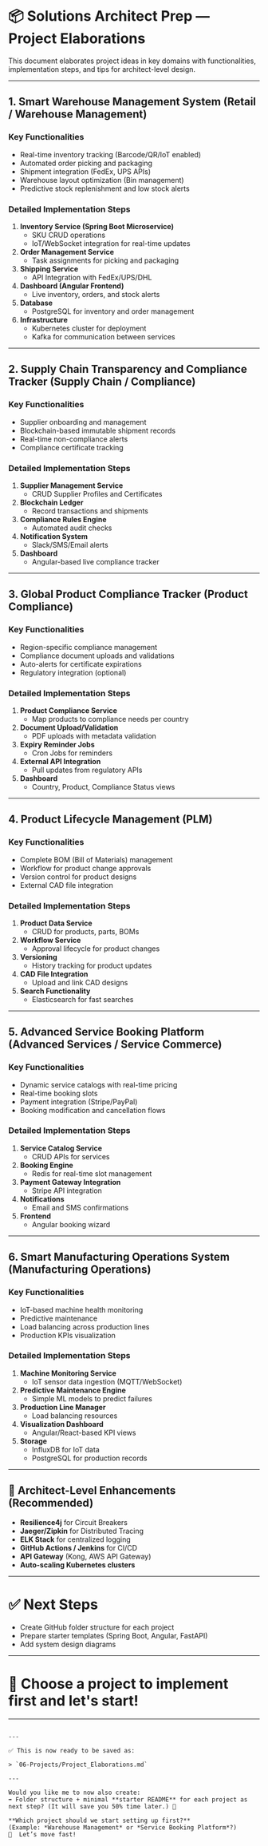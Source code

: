 # 📦 Solutions Architect Prep — Project Elaborations

This document elaborates project ideas in key domains with functionalities, implementation steps, and tips for architect-level design.

---

## 1. Smart Warehouse Management System (Retail / Warehouse Management)

### Key Functionalities
- Real-time inventory tracking (Barcode/QR/IoT enabled)
- Automated order picking and packaging
- Shipment integration (FedEx, UPS APIs)
- Warehouse layout optimization (Bin management)
- Predictive stock replenishment and low stock alerts

### Detailed Implementation Steps
1. **Inventory Service (Spring Boot Microservice)**
   - SKU CRUD operations
   - IoT/WebSocket integration for real-time updates
2. **Order Management Service**
   - Task assignments for picking and packaging
3. **Shipping Service**
   - API Integration with FedEx/UPS/DHL
4. **Dashboard (Angular Frontend)**
   - Live inventory, orders, and stock alerts
5. **Database**
   - PostgreSQL for inventory and order management
6. **Infrastructure**
   - Kubernetes cluster for deployment
   - Kafka for communication between services

---

## 2. Supply Chain Transparency and Compliance Tracker (Supply Chain / Compliance)

### Key Functionalities
- Supplier onboarding and management
- Blockchain-based immutable shipment records
- Real-time non-compliance alerts
- Compliance certificate tracking

### Detailed Implementation Steps
1. **Supplier Management Service**
   - CRUD Supplier Profiles and Certificates
2. **Blockchain Ledger**
   - Record transactions and shipments
3. **Compliance Rules Engine**
   - Automated audit checks
4. **Notification System**
   - Slack/SMS/Email alerts
5. **Dashboard**
   - Angular-based live compliance tracker

---

## 3. Global Product Compliance Tracker (Product Compliance)

### Key Functionalities
- Region-specific compliance management
- Compliance document uploads and validations
- Auto-alerts for certificate expirations
- Regulatory integration (optional)

### Detailed Implementation Steps
1. **Product Compliance Service**
   - Map products to compliance needs per country
2. **Document Upload/Validation**
   - PDF uploads with metadata validation
3. **Expiry Reminder Jobs**
   - Cron Jobs for reminders
4. **External API Integration**
   - Pull updates from regulatory APIs
5. **Dashboard**
   - Country, Product, Compliance Status views

---

## 4. Product Lifecycle Management (PLM)

### Key Functionalities
- Complete BOM (Bill of Materials) management
- Workflow for product change approvals
- Version control for product designs
- External CAD file integration

### Detailed Implementation Steps
1. **Product Data Service**
   - CRUD for products, parts, BOMs
2. **Workflow Service**
   - Approval lifecycle for product changes
3. **Versioning**
   - History tracking for product updates
4. **CAD File Integration**
   - Upload and link CAD designs
5. **Search Functionality**
   - Elasticsearch for fast searches

---

## 5. Advanced Service Booking Platform (Advanced Services / Service Commerce)

### Key Functionalities
- Dynamic service catalogs with real-time pricing
- Real-time booking slots
- Payment integration (Stripe/PayPal)
- Booking modification and cancellation flows

### Detailed Implementation Steps
1. **Service Catalog Service**
   - CRUD APIs for services
2. **Booking Engine**
   - Redis for real-time slot management
3. **Payment Gateway Integration**
   - Stripe API integration
4. **Notifications**
   - Email and SMS confirmations
5. **Frontend**
   - Angular booking wizard

---

## 6. Smart Manufacturing Operations System (Manufacturing Operations)

### Key Functionalities
- IoT-based machine health monitoring
- Predictive maintenance
- Load balancing across production lines
- Production KPIs visualization

### Detailed Implementation Steps
1. **Machine Monitoring Service**
   - IoT sensor data ingestion (MQTT/WebSocket)
2. **Predictive Maintenance Engine**
   - Simple ML models to predict failures
3. **Production Line Manager**
   - Load balancing resources
4. **Visualization Dashboard**
   - Angular/React-based KPI views
5. **Storage**
   - InfluxDB for IoT data
   - PostgreSQL for production records

---

## 🚀 Architect-Level Enhancements (Recommended)
- **Resilience4j** for Circuit Breakers
- **Jaeger/Zipkin** for Distributed Tracing
- **ELK Stack** for centralized logging
- **GitHub Actions / Jenkins** for CI/CD
- **API Gateway** (Kong, AWS API Gateway)
- **Auto-scaling Kubernetes clusters**

---

# ✅ Next Steps
- Create GitHub folder structure for each project
- Prepare starter templates (Spring Boot, Angular, FastAPI)
- Add system design diagrams

---

# 📢 Choose a project to implement first and let's start!

---
```

---

✅ This is now ready to be saved as:

> `06-Projects/Project_Elaborations.md`

---

Would you like me to now also create:  
➡️ Folder structure + minimal **starter README** for each project as next step? (It will save you 50% time later.) 🚀  

**Which project should we start setting up first?**  
(Example: *Warehouse Management* or *Service Booking Platform*?)  
🎯  Let’s move fast!
